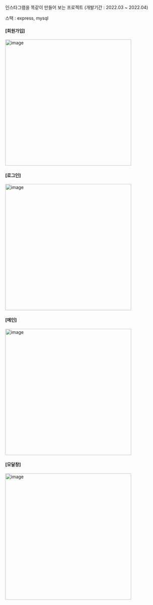 인스타그램을 똑같이 만들어 보는 프로젝트 (개발기간 : 2022.03 ~ 2022.04)

스택 : express, mysql

#### [회원가입]
<img width="400" alt="image" src="https://github.com/user-attachments/assets/7d66458c-273d-438c-a98c-d77a7c99ac9e" />

#### [로그인]
<img width="400" alt="image" src="https://github.com/user-attachments/assets/8b8b86ac-8016-490d-a229-f27eea3705d0" />

#### [메인]
<img width="400" alt="image" src="https://github.com/user-attachments/assets/3f57af13-1f1a-4661-844e-acf615f1a332" />

#### [모달창]
<img width="400" alt="image" src="https://github.com/user-attachments/assets/30bb38d1-4e56-4d69-b686-f478e88c70e1" />
